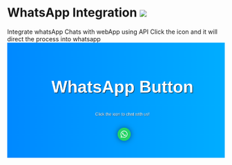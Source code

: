 # WhatsApp Integration <img src="https://github.com/siya15909/IntegrateWhatsapp/assets/120238075/d1b427c9-0f72-4627-800d-23a717646700" height="75" width="auto">

Integrate whatsApp Chats with webApp using API
Click the icon and it will direct the process into whatsapp
![ss](image.png)
